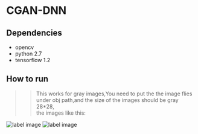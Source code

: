 # CGAN-DNN
## Dependencies
* opencv
* python 2.7
* tensorflow 1.2
## How to run
>>This works for gray images,You need to put the the image flies under obj path,and the size of the images should be gray 28*28, \
the images like this:
>>
>>
![label image](https://raw.githubusercontent.com/Daonancai/CGAN-DNN/master/PycharmProjects/CGAN/y1.png)
![label image](https://raw.githubusercontent.com/Daonancai/CGAN-DNN/master/PycharmProjects/CGAN/y2.png)
